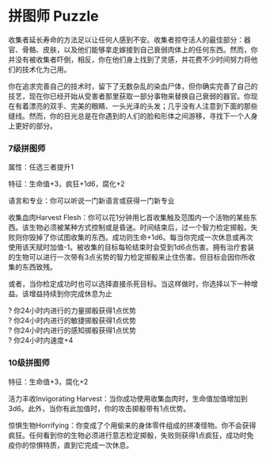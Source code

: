 # 拼图师 Puzzle

收集者延长寿命的方法足以让任何人感到不安。收集者掠夺活人的最佳部分：器官、骨骼、皮肤，以及他们能够拿走嫁接到自己衰弱肉体上的任何东西。然而，你并没有被收集者吓倒，相反，你在他们身上找到了灵感，并花费不少时间努力将他们的技术化为己用。  

你在追求完善自己的技术时，留下了无数杂乱的染血尸体，但你确实完善了自己的技艺，现在你已经开始从受害者那里获取一部分事物来替换自己衰弱的器官。你现在有着漂亮的双手、完美的眼睛、一头光泽的头发；几乎没有人注意到下面的那些缝线。然而，你的目光总是在你遇到的人们的脸和形体之间游移，寻找下一个人身上更好的部分。

### 7级拼图师 

属性：任选三者提升1  

特征：生命值+3，疯狂+1d6，腐化+2  

语言和专业：你可以听说一门新语言或获得一门新专业  

收集血肉Harvest
Flesh：你可以花1分钟用匕首收集触及范围内一个活物的某些东西。该生物必须被某种方式控制或是昏迷。时间结束后，过一个智力检定掷骰。失败则你毁掉了你试图收集的东西。成功则生命+1d6。每当你完成一次休息或再次使用该天赋时加值-1。被收集的目标每轮结束时会受到1d6点伤害。拥有治疗套装的生物可以进行一次带有3点劣势的智力检定掷骰来止住伤害。但目标会因你所收集的东西致残。  

或者，当你检定成功时也可以选择直接杀死目标。当这样做时，你选择以下一种增益。该增益持续到你完成休息为止  

? 你24小时内进行的力量掷骰获得1点优势  
? 你24小时内进行的敏捷掷骰获得1点优势  
? 你24小时内进行的感知掷骰获得1点优势  
? 你24小时内速度+4

### 10级拼图师 

特征：生命值+3，腐化+2  

活力丰收Invigorating
Harvest：当你成功使用收集血肉时，生命值加值增加到3d6。此外，当你有此加值时，你的攻击掷骰带有1点优势。  

惊惧生物Horrifying：你变成了个用偷来的身体零件组成的拼凑怪物。你不会获得疯狂。任何看到你的生物必须进行意志检定掷骰，失败则获得1点疯狂，成功时免疫你的惊惧特质，直到它完成一次休息。
